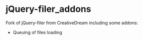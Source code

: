 # jQuery-filer_addons
Fork of jQuery-filer from CreativeDream including some addons: 
- Queuing of files loading
